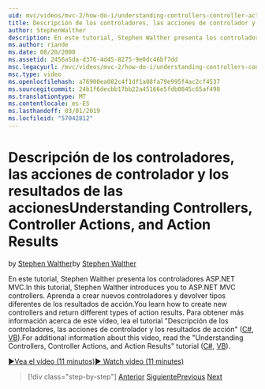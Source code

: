 ```yaml
---
uid: mvc/videos/mvc-2/how-do-i/understanding-controllers-controller-actions-and-action-results
title: Descripción de los controladores, las acciones de controlador y los resultados de acción | Microsoft Docs
author: StephenWalther
description: En este tutorial, Stephen Walther presenta los controladores ASP.NET MVC. Aprenda a crear nuevos controladores y devolver tipos diferentes de res de acción...
ms.author: riande
ms.date: 08/20/2008
ms.assetid: 2456a5da-d376-4d45-8275-9e0dc46bf7dd
msc.legacyurl: /mvc/videos/mvc-2/how-do-i/understanding-controllers-controller-actions-and-action-results
msc.type: video
ms.openlocfilehash: a76900ea082c4f1df1a08fa79e995f4ac2cf4537
ms.sourcegitcommit: 24b1f6decbb17bb22a45166e5fdb0845c65af498
ms.translationtype: MT
ms.contentlocale: es-ES
ms.lasthandoff: 03/01/2019
ms.locfileid: "57042812"
---
```

<a name="understanding-controllers-controller-actions-and-action-results"></a><span data-ttu-id="7b18f-104">Descripción de los controladores, las acciones de controlador y los resultados de las acciones</span><span class="sxs-lookup"><span data-stu-id="7b18f-104">Understanding Controllers, Controller Actions, and Action Results</span></span>
====================
<span data-ttu-id="7b18f-105">by [Stephen Walther](https://github.com/StephenWalther)</span><span class="sxs-lookup"><span data-stu-id="7b18f-105">by [Stephen Walther](https://github.com/StephenWalther)</span></span>

<span data-ttu-id="7b18f-106">En este tutorial, Stephen Walther presenta los controladores ASP.NET MVC.</span><span class="sxs-lookup"><span data-stu-id="7b18f-106">In this tutorial, Stephen Walther introduces you to ASP.NET MVC controllers.</span></span> <span data-ttu-id="7b18f-107">Aprenda a crear nuevos controladores y devolver tipos diferentes de los resultados de acción.</span><span class="sxs-lookup"><span data-stu-id="7b18f-107">You learn how to create new controllers and return different types of action results.</span></span> <span data-ttu-id="7b18f-108">Para obtener más información acerca de este vídeo, lea el tutorial "Descripción de los controladores, las acciones de controlador y los resultados de acción" ([C#](../../../overview/older-versions-1/controllers-and-routing/aspnet-mvc-controllers-overview-cs.md), [VB](../../../overview/older-versions-1/controllers-and-routing/asp-net-mvc-controller-overview-vb.md)).</span><span class="sxs-lookup"><span data-stu-id="7b18f-108">For additional information about this video, read the "Understanding Controllers, Controller Actions, and Action Results" tutorial ([C#](../../../overview/older-versions-1/controllers-and-routing/aspnet-mvc-controllers-overview-cs.md), [VB](../../../overview/older-versions-1/controllers-and-routing/asp-net-mvc-controller-overview-vb.md)).</span></span>

[<span data-ttu-id="7b18f-109">&#9654;Vea el vídeo (11 minutos)</span><span class="sxs-lookup"><span data-stu-id="7b18f-109">&#9654; Watch video (11 minutes)</span></span>](https://channel9.msdn.com/Blogs/ASP-NET-Site-Videos/understanding-controllers-controller-actions-and-action-results)

> [!div class="step-by-step"]
> <span data-ttu-id="7b18f-110">[Anterior](aspnet-mvc-controller-overview.md)
> [Siguiente](understanding-views-view-data-and-html-helpers.md)</span><span class="sxs-lookup"><span data-stu-id="7b18f-110">[Previous](aspnet-mvc-controller-overview.md)
[Next](understanding-views-view-data-and-html-helpers.md)</span></span>
